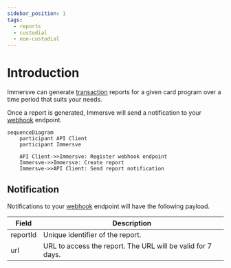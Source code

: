 ```yaml
---
sidebar_position: 1
tags:
  - reports
  - custodial
  - non-custodial
---
```


# Introduction

Immersve can generate [transaction](/api-reference/transactions) reports for a given card program over a time period that suits your needs.

Once a report is generated, Immersve will send a notification to your [webhook](/guides/webhooks) endpoint.

```mermaid
sequenceDiagram
	participant API Client
	participant Immersve

	API Client->>Immersve: Register webhook endpoint
	Immersve->>Immersve: Create report
	Immersve->>API Client: Send report notification
```

## Notification

Notifications to your [webhook](/guides/webhooks) endpoint will have the following payload.

|  Field   |                         Description                         |
| -------- | ----------------------------------------------------------- |
| reportId | Unique identifier of the report.                            |
| url      | URL to access the report. The URL will be valid for 7 days. |

